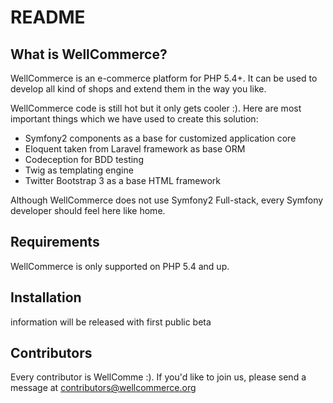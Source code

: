 README
======

What is WellCommerce?
-----------------

WellCommerce is an e-commerce platform for PHP 5.4+. It can be used to develop all kind of shops and extend them in the way you like.

WellCommerce code is still hot but it only gets cooler :). Here are most important things which we have used to create this solution:

- Symfony2 components as a base for customized application core
- Eloquent taken from Laravel framework as base ORM
- Codeception for BDD testing
- Twig as templating engine
- Twitter Bootstrap 3 as a base HTML framework

Although WellCommerce does not use Symfony2 Full-stack, every Symfony developer should feel here like home.

Requirements
------------

WellCommerce is only supported on PHP 5.4 and up.

Installation
------------

information will be released with first public beta

Contributors
------------

Every contributor is WellComme :). If you'd like to join us, please send a message at contributors@wellcommerce.org


